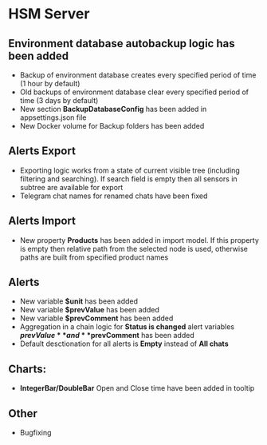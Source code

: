 # HSM Server

## Environment database autobackup logic has been added
* Backup of environment database creates every specified period of time (1 hour by default)
* Old backups of environment database clear every specified period of time (3 days by default)
* New section **BackupDatabaseConfig** has been added in appsettings.json file
* New Docker volume for Backup folders has been added

## Alerts Export
* Exporting logic works from a state of current visible tree (including filtering and searching). If search field is empty then all sensors in subtree are available for export
* Telegram chat names for renamed chats have been fixed

## Alerts Import
* New property **Products** has been added in import model. If this property is empty then relative path from the selected node is used, otherwise paths are built from specified product names

## Alerts
* New variable **$unit** has been added
* New variable **$prevValue** has been added
* New variable **$prevComment** has been added
* Aggregation in a chain logic for **Status is changed** alert variables **$prevValue** and **$prevComment** has been added
* Default desctionation for all alerts is **Empty** instead of **All chats**

## Charts:
* **IntegerBar/DoubleBar** Open and Close time have been added in tooltip

## Other
* Bugfixing